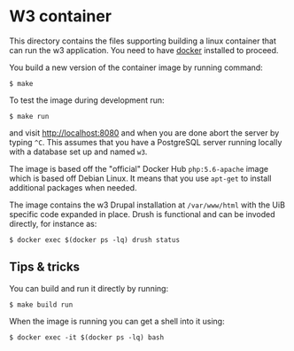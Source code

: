 # W3 container

This directory contains the files supporting building a linux container that
can run the w3 application. You need to have [docker](https://www.docker.com/community-edition)
installed to proceed.

You build a new version of the container image by running command:

    $ make

To test the image during development run:

    $ make run

and visit <http://localhost:8080> and when you are done abort the server by
typing `^C`.  This assumes that you have a PostgreSQL server running locally
with a database set up and named `w3`.

The image is based off the "official" Docker Hub `php:5.6-apache` image which
is based off Debian Linux.  It means that you use `apt-get` to install additional
packages when needed.

The image contains the w3 Drupal installation at `/var/www/html` with the UiB
specific code expanded in place. Drush is functional and can be invoded directly, for instance as:

    $ docker exec $(docker ps -lq) drush status

## Tips & tricks

You can build and run it directly by running:

    $ make build run

When the image is running you can get a shell into it using:

    $ docker exec -it $(docker ps -lq) bash
